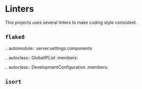 # Linters

This projects uses several linters to make coding style consistent.


## `flake8`

.. automodule:: server.settings.components

.. autoclass:: GlobalIPList
    :members:

.. autoclass:: DevelopmentConfiguration
    :members:


## `isort`
